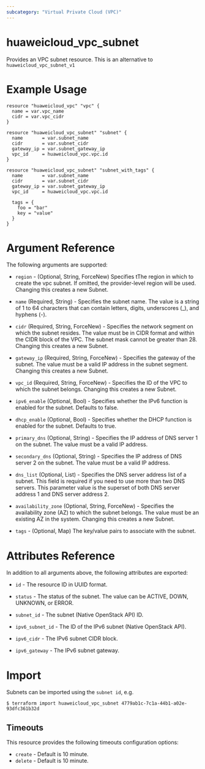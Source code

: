 ```yaml
---
subcategory: "Virtual Private Cloud (VPC)"
---
```


# huaweicloud_vpc_subnet

Provides an VPC subnet resource.
This is an alternative to `huaweicloud_vpc_subnet_v1`

# Example Usage

```hcl
resource "huaweicloud_vpc" "vpc" {
  name = var.vpc_name
  cidr = var.vpc_cidr
}

resource "huaweicloud_vpc_subnet" "subnet" {
  name       = var.subnet_name
  cidr       = var.subnet_cidr
  gateway_ip = var.subnet_gateway_ip
  vpc_id     = huaweicloud_vpc.vpc.id
}

resource "huaweicloud_vpc_subnet" "subnet_with_tags" {
  name       = var.subnet_name
  cidr       = var.subnet_cidr
  gateway_ip = var.subnet_gateway_ip
  vpc_id     = huaweicloud_vpc.vpc.id

  tags = {
    foo = "bar"
    key = "value"
  }
}

 ```

# Argument Reference

The following arguments are supported:

* `region` - (Optional, String, ForceNew) Specifies tThe region in which to create the vpc subnet.
  If omitted, the provider-level region will be used.
  Changing this creates a new Subnet.

* `name` (Required, String) - Specifies the subnet name.
  The value is a string of 1 to 64 characters that can contain letters, digits, underscores (_), and hyphens (-).

* `cidr` (Required, String, ForceNew) - Specifies the network segment on which the subnet resides.
  The value must be in CIDR format and within the CIDR block of the VPC. The subnet mask cannot be greater than 28.
  Changing this creates a new Subnet.

* `gateway_ip` (Required, String, ForceNew) - Specifies the gateway of the subnet.
  The value must be a valid IP address in the subnet segment.
  Changing this creates a new Subnet.

* `vpc_id` (Required, String, ForceNew) - Specifies the ID of the VPC to which the subnet belongs.
  Changing this creates a new Subnet.

* `ipv6_enable` (Optional, Bool) - Specifies whether the IPv6 function is enabled for the subnet. Defaults to false.

* `dhcp_enable` (Optional, Bool) - Specifies whether the DHCP function is enabled for the subnet. Defaults to true.

* `primary_dns` (Optional, String) - Specifies the IP address of DNS server 1 on the subnet.
  The value must be a valid IP address.

* `secondary_dns` (Optional, String) - Specifies the IP address of DNS server 2 on the subnet.
  The value must be a valid IP address.

* `dns_list` (Optional, List) - Specifies the DNS server address list of a subnet.
  This field is required if you need to use more than two DNS servers.
  This parameter value is the superset of both DNS server address 1 and DNS server address 2.

* `availability_zone` (Optional, String, ForceNew) - Specifies the availability zone (AZ) to which the subnet belongs.
  The value must be an existing AZ in the system. Changing this creates a new Subnet.

* `tags` - (Optional, Map) The key/value pairs to associate with the subnet.

# Attributes Reference

In addition to all arguments above, the following attributes are exported:

* `id` - The resource ID in UUID format.

* `status` - The status of the subnet. The value can be ACTIVE, DOWN, UNKNOWN, or ERROR.

* `subnet_id` - The subnet (Native OpenStack API) ID.

* `ipv6_subnet_id` - The ID of the IPv6 subnet (Native OpenStack API).

* `ipv6_cidr` - The IPv6 subnet CIDR block.

* `ipv6_gateway` - The IPv6 subnet gateway.

# Import

Subnets can be imported using the `subnet id`, e.g.

```
$ terraform import huaweicloud_vpc_subnet 4779ab1c-7c1a-44b1-a02e-93dfc361b32d
```

## Timeouts
This resource provides the following timeouts configuration options:
* `create` - Default is 10 minute.
* `delete` - Default is 10 minute.

